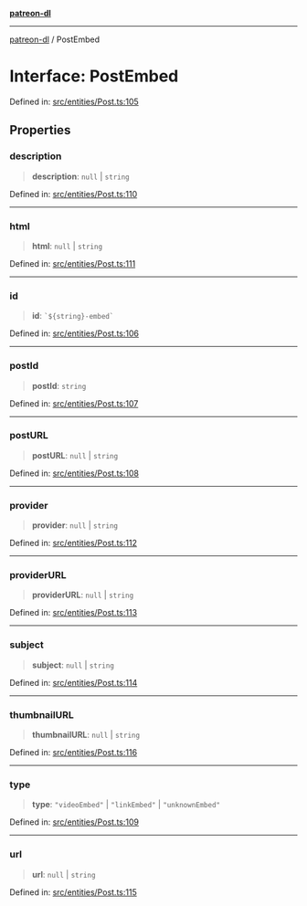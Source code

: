 [**patreon-dl**](../README.md)

***

[patreon-dl](../README.md) / PostEmbed

# Interface: PostEmbed

Defined in: [src/entities/Post.ts:105](https://github.com/patrickkfkan/patreon-dl/blob/4add035452a0337eb07608bde52caecf1dcf43e7/src/entities/Post.ts#L105)

## Properties

### description

> **description**: `null` \| `string`

Defined in: [src/entities/Post.ts:110](https://github.com/patrickkfkan/patreon-dl/blob/4add035452a0337eb07608bde52caecf1dcf43e7/src/entities/Post.ts#L110)

***

### html

> **html**: `null` \| `string`

Defined in: [src/entities/Post.ts:111](https://github.com/patrickkfkan/patreon-dl/blob/4add035452a0337eb07608bde52caecf1dcf43e7/src/entities/Post.ts#L111)

***

### id

> **id**: `` `${string}-embed` ``

Defined in: [src/entities/Post.ts:106](https://github.com/patrickkfkan/patreon-dl/blob/4add035452a0337eb07608bde52caecf1dcf43e7/src/entities/Post.ts#L106)

***

### postId

> **postId**: `string`

Defined in: [src/entities/Post.ts:107](https://github.com/patrickkfkan/patreon-dl/blob/4add035452a0337eb07608bde52caecf1dcf43e7/src/entities/Post.ts#L107)

***

### postURL

> **postURL**: `null` \| `string`

Defined in: [src/entities/Post.ts:108](https://github.com/patrickkfkan/patreon-dl/blob/4add035452a0337eb07608bde52caecf1dcf43e7/src/entities/Post.ts#L108)

***

### provider

> **provider**: `null` \| `string`

Defined in: [src/entities/Post.ts:112](https://github.com/patrickkfkan/patreon-dl/blob/4add035452a0337eb07608bde52caecf1dcf43e7/src/entities/Post.ts#L112)

***

### providerURL

> **providerURL**: `null` \| `string`

Defined in: [src/entities/Post.ts:113](https://github.com/patrickkfkan/patreon-dl/blob/4add035452a0337eb07608bde52caecf1dcf43e7/src/entities/Post.ts#L113)

***

### subject

> **subject**: `null` \| `string`

Defined in: [src/entities/Post.ts:114](https://github.com/patrickkfkan/patreon-dl/blob/4add035452a0337eb07608bde52caecf1dcf43e7/src/entities/Post.ts#L114)

***

### thumbnailURL

> **thumbnailURL**: `null` \| `string`

Defined in: [src/entities/Post.ts:116](https://github.com/patrickkfkan/patreon-dl/blob/4add035452a0337eb07608bde52caecf1dcf43e7/src/entities/Post.ts#L116)

***

### type

> **type**: `"videoEmbed"` \| `"linkEmbed"` \| `"unknownEmbed"`

Defined in: [src/entities/Post.ts:109](https://github.com/patrickkfkan/patreon-dl/blob/4add035452a0337eb07608bde52caecf1dcf43e7/src/entities/Post.ts#L109)

***

### url

> **url**: `null` \| `string`

Defined in: [src/entities/Post.ts:115](https://github.com/patrickkfkan/patreon-dl/blob/4add035452a0337eb07608bde52caecf1dcf43e7/src/entities/Post.ts#L115)
